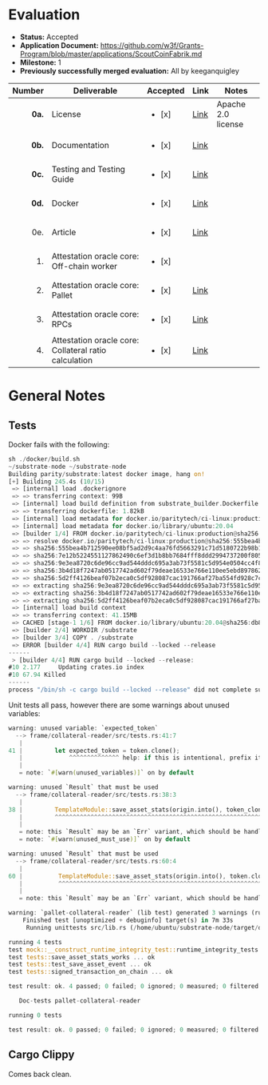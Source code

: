 # Evaluation

- **Status:** Accepted
- **Application Document:** https://github.com/w3f/Grants-Program/blob/master/applications/ScoutCoinFabrik.md
- **Milestone:** 1
- **Previously successfully merged evaluation:** All by keeganquigley

| Number | Deliverable | Accepted | Link | Notes
| -----: | ----------- | ------------- | ------------- | ------------- |
| **0a.** | License | <ul><li>[x] </li></ul> | [Link](https://github.com/diadata-org/bridgestate-ocw/blob/main/LICENSE) | Apache 2.0 license |
| **0b.** | Documentation | <ul><li>[x] </li></ul> | [Link](https://github.com/diadata-org/bridgestate-ocw#readme) |  |
| **0c.** | Testing and Testing Guide | <ul><li>[x] </li></ul> | [Link](https://github.com/diadata-org/bridgestate-ocw/blob/main/src/tests.rs) |  |
| **0d.** | Docker | <ul><li>[x] </li></ul> | [Link](https://github.com/diadata-org/bridgestate-ocw#using-docker) |  |
| 0e. | Article | <ul><li>[x] </li></ul> | [Link](https://github.com/diadata-org/bridgestate-ocw/blob/main/Article.md) |  |
| 1. | Attestation oracle core: Off-chain worker | <ul><li>[x] </li></ul> |  |
| 2. | Attestation oracle core: Pallet | <ul><li>[x] </li></ul> | [Link](https://github.com/diadata-org/bridgestate-ocw/tree/main#add-the-collateral-reader-pallet-to-your-runtime) |  |
| 3. | Attestation oracle core: RPCs | <ul><li>[x] </li></ul> | [Link](https://github.com/diadata-org/bridgestate-ocw/blob/main/src/impls.rs) |  |
| 4. | Attestation oracle core: Collateral ratio calculation | <ul><li>[x] </li></ul> | [Link](https://github.com/diadata-org/bridgestate-ocw/tree/main#about-the-collateral-reader-pallet) |  |

# General Notes

## Tests

Docker fails with the following:
```rust
sh ./docker/build.sh
~/substrate-node ~/substrate-node
Building parity/substrate:latest docker image, hang on!
[+] Building 245.4s (10/15)
 => [internal] load .dockerignore                                                                                     0.0s
 => => transferring context: 99B                                                                                      0.0s
 => [internal] load build definition from substrate_builder.Dockerfile                                                0.0s
 => => transferring dockerfile: 1.82kB                                                                                0.0s
 => [internal] load metadata for docker.io/paritytech/ci-linux:production                                             1.5s
 => [internal] load metadata for docker.io/library/ubuntu:20.04                                                       1.5s
 => [builder 1/4] FROM docker.io/paritytech/ci-linux:production@sha256:555bea4b712590ee08bf5ad2d9c4aa76fd5663291c7  174.6s
 => => resolve docker.io/paritytech/ci-linux:production@sha256:555bea4b712590ee08bf5ad2d9c4aa76fd5663291c71d5180722b  0.0s
 => => sha256:555bea4b712590ee08bf5ad2d9c4aa76fd5663291c71d5180722b98b1d6a7e0b 761B / 761B                            0.0s
 => => sha256:7e12b5224551127862490c6ef3d1b8bb7684fff8ddd2994737200f8053e0c4cb 9.91kB / 9.91kB                        0.0s
 => => sha256:9e3ea8720c6de96cc9ad544dddc695a3ab73f5581c5d954e0504cc4f80fb5e5c 31.40MB / 31.40MB                      8.9s
 => => sha256:3b4d18f7247ab0517742ad602f79deae16533e766e110ee5ebd8978620033443 570.02MB / 570.02MB                  160.5s
 => => sha256:5d2ff4126beaf07b2eca0c5df928087cac191766af27ba554fd928c7c67e5cad 361.19MB / 361.19MB                  120.2s
 => => extracting sha256:9e3ea8720c6de96cc9ad544dddc695a3ab73f5581c5d954e0504cc4f80fb5e5c                             0.5s
 => => extracting sha256:3b4d18f7247ab0517742ad602f79deae16533e766e110ee5ebd8978620033443                             7.7s
 => => extracting sha256:5d2ff4126beaf07b2eca0c5df928087cac191766af27ba554fd928c7c67e5cad                             4.8s
 => [internal] load build context                                                                                     0.5s
 => => transferring context: 41.15MB                                                                                  0.4s
 => CACHED [stage-1 1/6] FROM docker.io/library/ubuntu:20.04@sha256:db8bf6f4fb351aa7a26e27ba2686cf35a6a409f65603e59d  0.0s
 => [builder 2/4] WORKDIR /substrate                                                                                  1.0s
 => [builder 3/4] COPY . /substrate                                                                                   0.3s
 => ERROR [builder 4/4] RUN cargo build --locked --release                                                           68.0s
------
 > [builder 4/4] RUN cargo build --locked --release:
#10 2.177     Updating crates.io index
#10 67.94 Killed
------
process "/bin/sh -c cargo build --locked --release" did not complete successfully: exit code: 137
```

Unit tests all pass, however there are some warnings about unused variables:

```rust
warning: unused variable: `expected_token`
  --> frame/collateral-reader/src/tests.rs:41:7
   |
41 |         let expected_token = token.clone();
   |             ^^^^^^^^^^^^^^ help: if this is intentional, prefix it with an underscore: `_expected_token`
   |
   = note: `#[warn(unused_variables)]` on by default

warning: unused `Result` that must be used
  --> frame/collateral-reader/src/tests.rs:38:3
   |
38 |         TemplateModule::save_asset_stats(origin.into(), token_clone);
   |         ^^^^^^^^^^^^^^^^^^^^^^^^^^^^^^^^^^^^^^^^^^^^^^^^^^^^^^^^^^^^
   |
   = note: this `Result` may be an `Err` variant, which should be handled
   = note: `#[warn(unused_must_use)]` on by default

warning: unused `Result` that must be used
  --> frame/collateral-reader/src/tests.rs:60:4
   |
60 |          TemplateModule::save_asset_stats(origin.into(), token.clone());
   |          ^^^^^^^^^^^^^^^^^^^^^^^^^^^^^^^^^^^^^^^^^^^^^^^^^^^^^^^^^^^^^^
   |
   = note: this `Result` may be an `Err` variant, which should be handled

warning: `pallet-collateral-reader` (lib test) generated 3 warnings (run `cargo fix --lib -p pallet-collateral-reader --tests` to apply 1 suggestion)
    Finished test [unoptimized + debuginfo] target(s) in 7m 33s
     Running unittests src/lib.rs (/home/ubuntu/substrate-node/target/debug/deps/pallet_collateral_reader-dcda7472ee4c65a4)

running 4 tests
test mock::__construct_runtime_integrity_test::runtime_integrity_tests ... ok
test tests::save_asset_stats_works ... ok
test tests::test_save_asset_event ... ok
test tests::signed_transaction_on_chain ... ok

test result: ok. 4 passed; 0 failed; 0 ignored; 0 measured; 0 filtered out; finished in 0.41s

   Doc-tests pallet-collateral-reader

running 0 tests

test result: ok. 0 passed; 0 failed; 0 ignored; 0 measured; 0 filtered out; finished in 0.00s
```
## Cargo Clippy

Comes back clean.
